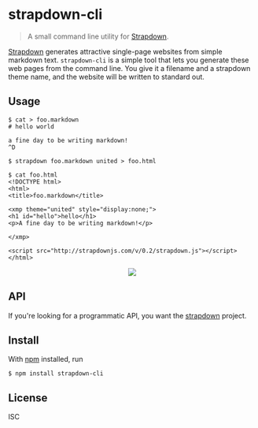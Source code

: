 # strapdown-cli

> A small command line utility for [Strapdown](http://strapdownjs.com).

[Strapdown](http://strapdownjs.com) generates attractive single-page websites
from simple markdown text. `strapdown-cli` is a simple tool that lets you
generate these web pages from the command line. You give it a filename and a
strapdown theme name, and the website will be written to standard out.

## Usage

```
$ cat > foo.markdown
# hello world

a fine day to be writing markdown!
^D

$ strapdown foo.markdown united > foo.html

$ cat foo.html
<!DOCTYPE html>
<html>
<title>foo.markdown</title>

<xmp theme="united" style="display:none;">
<h1 id="hello">hello</h1>
<p>A fine day to be writing markdown!</p>

</xmp>

<script src="http://strapdownjs.com/v/0.2/strapdown.js"></script>
</html>
```

<center><img src="https://github.com/noffle/strapdown-cli/raw/master/screenshot.png"/></center>

## API

If you're looking for a programmatic API, you want the
[strapdown](http://strapdownjs.com) project.

## Install

With [npm](https://npmjs.org/) installed, run

```
$ npm install strapdown-cli
```

## License

ISC

